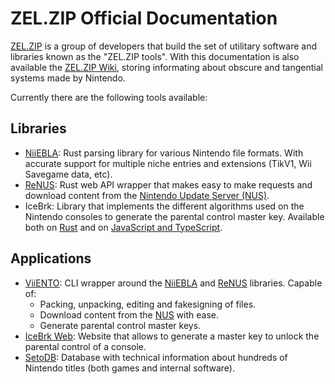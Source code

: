 # ZEL.ZIP Official Documentation

[ZEL.ZIP](https://zel.zip) is a group of developers that build the set of utilitary software and libraries known as the "ZEL.ZIP tools". With this documentation is also available the [ZEL.ZIP Wiki](./wiki/wiki), storing informating about obscure and tangential systems made by Nintendo.

Currently there are the following tools available:

## Libraries
- [NiiEBLA](./niiebla): Rust parsing library for various Nintendo file formats. With accurate support for multiple niche entries and extensions (TikV1, Wii Savegame data, etc).
- [ReNUS](./renus): Rust web API wrapper that makes easy to make requests and download content from the [Nintendo Update Server (NUS)](https://wiibrew.org/wiki/NUS).
- IceBrk: Library that implements the different algorithms used on the Nintendo consoles to generate the parental control master key. Available both on [Rust](https://docs.rs/zelzip_icebrk) and on [JavaScript and TypeScript](https://wasm.icebrk.docs.zel.zip).

## Applications
- [ViiENTO](https://zel.zip/viiento): CLI wrapper around the [NiiEBLA](./niiebla) and [ReNUS](./renus) libraries. Capable of:
    - Packing, unpacking, editing and fakesigning of files.
    - Download content from the [NUS](https://wiibrew.org/wiki/NUS) with ease.
    - Generate parental control master keys.
- [IceBrk Web](https://icebrk.zel.zip): Website that allows to generate a master key to unlock the parental control of a console.
- [SetoDB](https://setodb.zel.zip): Database with technical information about hundreds of Nintendo titles (both games and internal software).
